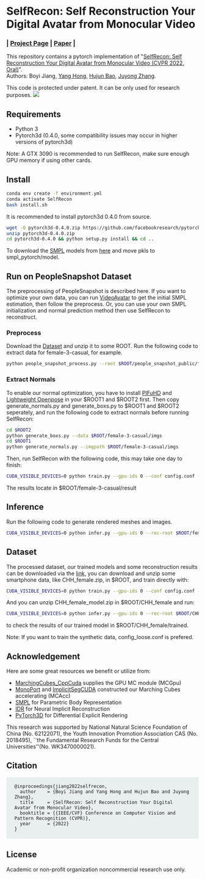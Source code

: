 # SelfRecon: Self Reconstruction Your Digital Avatar from Monocular Video
### | [Project Page](https://jby1993.github.io/SelfRecon/) | [Paper](https://arxiv.org/abs/2201.12792) | 
This repository contains a pytorch implementation of "[SelfRecon: Self Reconstruction Your Digital Avatar from Monocular Video (CVPR 2022, Oral)](https://arxiv.org/abs/2201.12792)".<br/>
Authors: Boyi Jiang, [Yang Hong](https://crishy1995.github.io/), [Hujun Bao](http://www.cad.zju.edu.cn/home/bao/), [Juyong Zhang](http://staff.ustc.edu.cn/~juyong/).

This code is protected under patent. It can be only used for research purposes. 
![](asset/avatars.png)
## Requirements
- Python 3
- Pytorch3d (0.4.0, some compatibility issues may occur in higher versions of pytorch3d) 

Note: A GTX 3090 is recommended to run SelfRecon, make sure enough GPU memory if using other cards.
## Install
```bash
conda env create -f environment.yml
conda activate SelfRecon
bash install.sh
```

    
It is recommended to install pytorch3d 0.4.0 from source. 
```bash
wget -O pytorch3d-0.4.0.zip https://github.com/facebookresearch/pytorch3d/archive/refs/tags/v0.4.0.zip
unzip pytorch3d-0.4.0.zip
cd pytorch3d-0.4.0 && python setup.py install && cd ..
```

To download the [SMPL](https://smpl.is.tue.mpg.de/) models from [here](https://mailustceducn-my.sharepoint.com/:f:/g/personal/jby1993_mail_ustc_edu_cn/EqosuuD2slZCuZeVI2h4RiABguiaB4HkUBusnn_0qEhWjQ?e=c6r4KS) and move pkls to smpl_pytorch/model.

## Run on PeopleSnapshot Dataset
The preprocessing of PeopleSnapshot is described here. If you want to optimize your own data, you can run [VideoAvatar](https://graphics.tu-bs.de/people-snapshot) to get the initial SMPL estimation, then follow the preprocess. Or, you can use your own SMPL initialization and normal prediction method then use SelfRecon to reconstruct.
### Preprocess
Download the [Dataset](https://graphics.tu-bs.de/people-snapshot) and unzip it to some ROOT. Run the following code to extract data for female-3-casual, for example.
```bash
python people_snapshot_process.py --root $ROOT/people_snapshot_public/female-3-casual --save_root $ROOT/female-3-casual
```
### Extract Normals
To enable our normal optimization, you have to install [PIFuHD](https://shunsukesaito.github.io/PIFuHD/) and [Lightweight Openpose](https://github.com/Daniil-Osokin/lightweight-human-pose-estimation.pytorch) in your $ROOT1 and $ROOT2 first. Then copy generate_normals.py and generate_boxs.py to $ROOT1 and $ROOT2 seperately, and run the following code to extract normals before running SelfRecon:
```bash
cd $ROOT2
python generate_boxs.py --data $ROOT/female-3-casual/imgs
cd $ROOT1
python generate_normals.py --imgpath $ROOT/female-3-casual/imgs
```
Then, run SelfRecon with the following code, this may take one day to finish:
```bash
CUDA_VISIBLE_DEVICES=0 python train.py --gpu-ids 0 --conf config.conf --data $ROOT/female-3-casual --save-folder result
```
The results locate in $ROOT/female-3-casual/result



## Inference
Run the following code to generate rendered meshes and images.
```bash
CUDA_VISIBLE_DEVICES=0 python infer.py --gpu-ids 0 --rec-root $ROOT/female-3-casual/result/ --C
```

## Dataset
The processed dataset, our trained models and some reconstruction results can be downloaded via the [link](https://mailustceducn-my.sharepoint.com/:f:/g/personal/jby1993_mail_ustc_edu_cn/EsSsDtUBYJVLvY21Wk2K_gQBuOWgCKFGGxr2xqheS-0ORw?e=Rda2HX), you can download and unzip some smartphone data, like CHH_female.zip, in $ROOT, and train directly with:
```bash
CUDA_VISIBLE_DEVICES=0 python train.py --gpu-ids 0 --conf config.conf --data $ROOT/CHH_female --save-folder result
```
And you can unzip CHH_female_model.zip in $ROOT/CHH_female and run:

```bash
CUDA_VISIBLE_DEVICES=0 python infer.py --gpu-ids 0 --rec-root $ROOT/CHH_female/trained/ --C
```
to check the results of our trained model in $ROOT/CHH_female/trained.

Note: If you want to train the synthetic data, config_loose.conf is prefered.
## Acknowledgement

Here are some great resources we benefit or utilize from:
- [MarchingCubes_CppCuda](https://github.com/WanquanF/MarchingCubes_CppCuda) supplies the GPU MC module (MCGpu)
- [MonoPort](https://github.com/Project-Splinter/MonoPort) and [ImplicitSegCUDA](https://github.com/Project-Splinter/ImplicitSegCUDA/tree/master/implicit_seg/cuda) constructed our Marching Cubes accelerating (MCAcc)
- [SMPL](https://smpl.is.tue.mpg.de/) for Parametric Body Representation
- [IDR](https://github.com/lioryariv/idr) for Neural Implicit Reconstruction
- [PyTorch3D](https://github.com/facebookresearch/pytorch3d) for Differential Explicit Rendering

This research was supported by National Natural Science Foundation of China (No. 62122071), the Youth Innovation Promotion Association CAS (No. 2018495), ``the Fundamental Research Funds for the Central Universities''(No. WK3470000021).



  <!-- citing -->
  <div class="container">
      <div class="row ">
          <div class="col-12">
              <h2>Citation</h2>
              <pre style="background-color: #e9eeef;padding: 1.25em 1.5em"><code>@inproceedings{jiang2022selfrecon,
  author    = {Boyi Jiang and Yang Hong and Hujun Bao and Juyong Zhang},
  title     = {SelfRecon: Self Reconstruction Your Digital Avatar from Monocular Video},
  booktitle = {{IEEE/CVF} Conference on Computer Vision and Pattern Recognition (CVPR)},
  year      = {2022}
}</code></pre>
        </div>
      </div>
  </div>


## License
Academic or non-profit organization noncommercial research use only.